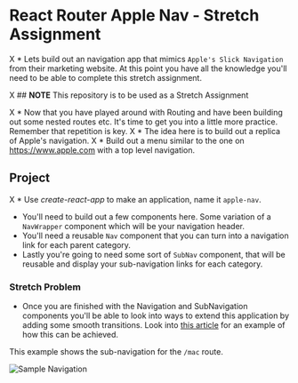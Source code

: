 # React Router Apple Nav - Stretch Assignment

X * Lets build out an navigation app that mimics `Apple's Slick Navigation` from their marketing website. At this point you have all the knowledge you'll need to be able to complete this stretch assignment.

X ## **NOTE** This repository is to be used as a Stretch Assignment

X * Now that you have played around with Routing and have been building out some nested routes etc. It's time to get you into a little more practice. Remember that repetition is key.
X * The idea here is to build out a replica of Apple's navigation.
X * Build out a menu similar to the one on https://www.apple.com with a top level navigation.

## Project

X * Use _create-react-app_ to make an application, name it `apple-nav`.
* You'll need to build out a few components here. Some variation of a `NavWrapper` component which will be your navigation header.
* You'll need a reusable `Nav` component that you can turn into a navigation link for each parent category.
* Lastly you're going to need some sort of `SubNav` component, that will be reusable and display your sub-navigation links for each category.

### Stretch Problem

* Once you are finished with the Navigation and SubNavigation components you'll be able to look into ways to extend this application by adding some smooth transitions. Look into [this article](https://hackernoon.com/animated-page-transitions-with-react-router-4-reacttransitiongroup-and-animated-1ca17bd97a1a) for an example of how this can be achieved.

This example shows the sub-navigation for the `/mac` route.

![Sample Navigation](images/sample.png)
